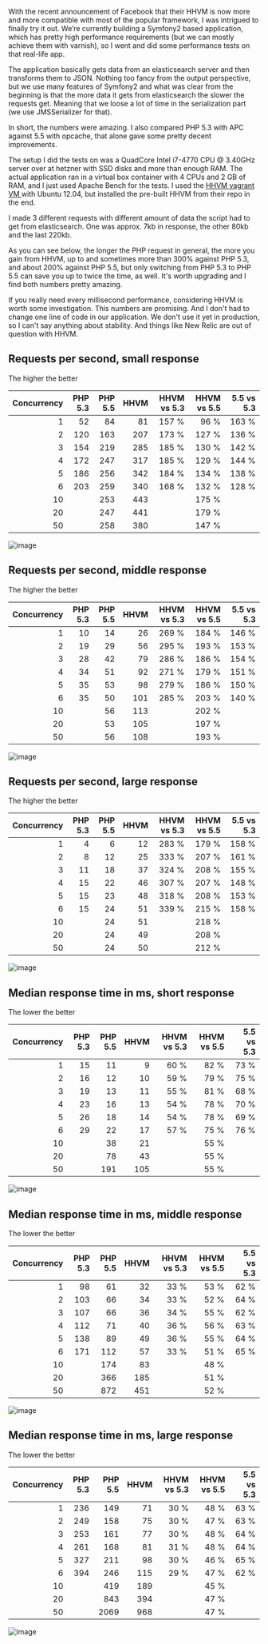 With the recent announcement of Facebook that their HHVM is now more and more compatible with most of the popular framework, I was intrigued to finally try it out. We’re currently building a Symfony2 based application, which has pretty high performance requirements (but we can mostly achieve them with varnish), so I went and did some performance tests on that real-life app.

The application basically gets data from an elasticsearch server and then transforms them to JSON. Nothing too fancy from the output perspective, but we use many features of Symfony2 and what was clear from the beginning is that the more data it gets from elasticsearch the slower the requests get. Meaning that we loose a lot of time in the serialization part (we use JMSSerializer for that).

In short, the numbers were amazing. I also compared PHP 5.3 with APC against 5.5 with opcache, that alone gave some pretty decent improvements.

The setup I did the tests on was a QuadCore Intel i7-4770 CPU @ 3.40GHz server over at hetzner with SSD disks and more than enough RAM. The actual application ran in a virtual box container with 4 CPUs and 2 GB of RAM, and I just used Apache Bench for the tests. I used the [HHVM vagrant VM ](https://github.com/javer/hhvm-vagrant-vm) with Ubuntu 12.04, but installed the pre-built HHVM from their repo in the end.

I made 3 different requests with different amount of data the script had to get from elasticsearch. One was approx. 7kb in response, the other 80kb and the last 220kb.

As you can see below, the longer the PHP request in general, the more you gain from HHVM, up to and sometimes more than 300% against PHP 5.3, and about 200% against PHP 5.5, but only switching from PHP 5.3 to PHP 5.5 can save you up to twice the time, as well. It's worth upgrading and I find both numbers pretty amazing.

If you really need every millisecond performance, considering HHVM is worth some investigation. This numbers are promising. And I don't had to change one line of code in our application. We don't use it yet in production, so I can't say anything about stability. And things like New Relic are out of question with HHVM.

## Requests per second, small response

The higher the better

Concurrency | PHP 5.3|PHP 5.5|HHVM|HHVM vs 5.3|HHVM vs 5.5|5.5 vs 5.3 
---: | ---: | ---: | ---: | ---: | ---: | ---:
1|52|84|81|157 %|96 %|163 %
2|120|163|207|173 %|127 %|136 %
3|154|219|285|185 %|130 %|142 %
4|172|247|317|185 %|129 %|144 %
5|186|256|342|184 %|134 %|138 %
6|203|259|340|168 %|132 %|128 %
10||253|443||175 %|
20||247|441||179 %|
50||258|380||147 %|

![image](/files/images/blog/hhvm/small-req.png)


## Requests per second, middle response

The higher the better

Concurrency | PHP 5.3|PHP 5.5|HHVM|HHVM vs 5.3|HHVM vs 5.5|5.5 vs 5.3 
---: | ---: | ---: | ---: | ---: | ---:  | ---:
1|10|14|26|269 %|184 %|146 %
2|19|29|56|295 %|193 %|153 %
3|28|42|79|286 %|186 %|154 %
4|34|51|92|271 %|179 %|151 %
5|35|53|98|279 %|186 %|150 %
6|35|50|101|285 %|203 %|140 %
10||56|113||202 %|
20||53|105||197 %|
50||56|108||193 %|

![image](/files/images/blog/hhvm/middle-req.png)


## Requests per second, large response

The higher the better

Concurrency|PHP 5.3|PHP 5.5|HHVM|HHVM vs 5.3|HHVM vs 5.5|5.5 vs 5.3
---: | ---: | ---: | ---: | ---: | ---: |  ---:
1|4|6|12|283 %|179 %|158 %
2|8|12|25|333 %|207 %|161 %
3|11|18|37|324 %|208 %|155 %
4|15|22|46|307 %|207 %|148 %
5|15|23|48|318 %|208 %|153 %
6|15|24|51|339 %|215 %|158 %
10||24|51||218 %|
20||24|49||208 %|
50||24|50||212 %|

![image](/files/images/blog/hhvm/large-req.png)



## Median response time in ms, short response

The lower the better

Concurrency | PHP 5.3|PHP 5.5|HHVM|HHVM vs 5.3|HHVM vs 5.5|5.5 vs 5.3 
---: | ---: | ---: | ---: | ---: | ---:  | ---:
1|15|11|9|60 %|82 %|73 %
2|16|12|10|59 %|79 %|75 %
3|19|13|11|55 %|81 %|68 %
4|23|16|13|54 %|78 %|70 %
5|26|18|14|54 %|78 %|69 %
6|29|22|17|57 %|75 %|76 %
10||38|21||55 %|
20||78|43||55 %|
50||191|105||55 %|

![image](/files/images/blog/hhvm/small-median.png)



## Median response time in ms, middle response

The lower the better

Concurrency | PHP 5.3|PHP 5.5|HHVM|HHVM vs 5.3|HHVM vs 5.5|5.5 vs 5.3 
---: | ---: | ---: | ---: | ---: | ---:  | ---:
1|98|61|32|33 %|53 %|62 %
2|103|66|34|33 %|52 %|64 %
3|107|66|36|34 %|55 %|62 %
4|112|71|40|36 %|56 %|63 %
5|138|89|49|36 %|55 %|64 %
6|171|112|57|33 %|51 %|65 %
10||174|83||48 %|
20||366|185||51 %|
50||872|451||52 %|

![image](/files/images/blog/hhvm/middle-median.png)


## Median response time in ms, large response

The lower the better

Concurrency | PHP 5.3|PHP 5.5|HHVM|HHVM vs 5.3|HHVM vs 5.5|5.5 vs 5.3 
---: | ---: | ---: | ---: | ---: | ---:  | ---:
1|236|149|71|30 %|48 %| 63 %
2|249|158|75|30 %|47 %|63 %
3|253|161|77|30 %|48 %|64 %
4|261|168|81|31 %|48 %|64 %
5|327|211|98|30 %|46 %|65 %
6|394|246|115|29 %|47 %|62 %
10| |419|189| |45 %| | 
20| |843|394| |47 %| | 
50| |2069|968| |47 %| |

![image](/files/images/blog/hhvm/large-median.png)

